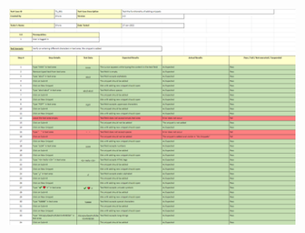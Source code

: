 ![Google Gruyere](https://github.com/koliwia/manual-testing/blob/main/test-cases/google-gruyere-tests/testcase-addingsnippets-eng.png?raw=true)

